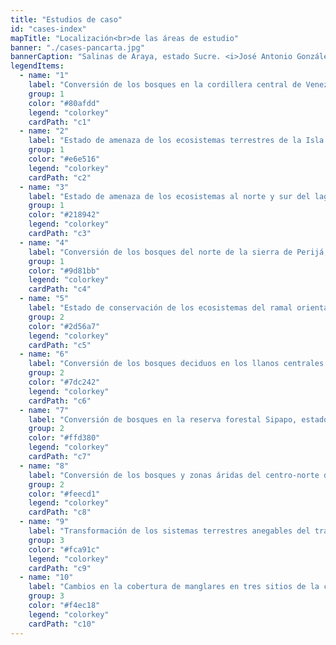 ```yaml
---
title: "Estudios de caso"
id: "cases-index"
mapTitle: "Localización<br>de las áreas de estudio"
banner: "./cases-pancarta.jpg"
bannerCaption: "Salinas de Araya, estado Sucre. <i>José Antonio González-Carcacía</i>"
legendItems:
  - name: "1"
    label: "Conversión de los bosques en la cordillera central de Venezuela"
    group: 1
    color: "#80afdd"
    legend: "colorkey"
    cardPath: "c1"
  - name: "2"
    label: "Estado de amenaza de los ecosistemas terrestres de la Isla de Margarita, estado Nueva Esparta"
    group: 1
    color: "#e6e516"
    legend: "colorkey"
    cardPath: "c2"
  - name: "3"
    label: "Estado de amenaza de los ecosistemas al norte y sur del lago de Maracaibo, estado Zulia"
    group: 1
    color: "#218942"
    legend: "colorkey"
    cardPath: "c3"
  - name: "4"
    label: "Conversión de los bosques del norte de la sierra de Perijá, estado Zulia"
    group: 1
    color: "#9d81bb"
    legend: "colorkey"
    cardPath: "c4"
  - name: "5"
    label: "Estado de conservación de los ecosistemas del ramal oriental de la cordillera de los Andes venezolanos"
    group: 2
    color: "#2d56a7"
    legend: "colorkey"
    cardPath: "c5"
  - name: "6"
    label: "Conversión de los bosques deciduos en los llanos centrales de Venezuela"
    group: 2
    color: "#7dc242"
    legend: "colorkey"
    cardPath: "c6"
  - name: "7"
    label: "Conversión de bosques en la reserva forestal Sipapo, estado Amazonas"
    group: 2
    color: "#ffd380"
    legend: "colorkey"
    cardPath: "c7"
  - name: "8"
    label: "Conversión de los bosques y zonas áridas del centro-norte del estado Falcón"
    group: 2
    color: "#feecd1"
    legend: "colorkey"
    cardPath: "c8"
  - name: "9"
    label: "Transformación de los sistemas terrestres anegables del tramo central del bajo Orinoco"
    group: 3
    color: "#fca91c"
    legend: "colorkey"
    cardPath: "c9"
  - name: "10"
    label: "Cambios en la cobertura de manglares en tres sitios de la costa Caribe de Venezuela"
    group: 3
    color: "#f4ec18"
    legend: "colorkey"
    cardPath: "c10"
---
```

